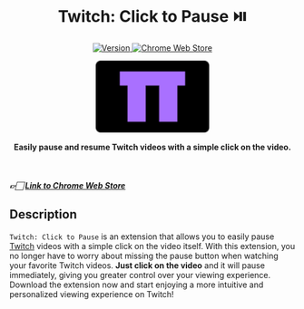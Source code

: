 <h1 align="center">Twitch: Click to Pause ⏯️</h1>

<p align="center">
  <a href="#">
    <img src="https://img.shields.io/badge/version-v1.0.0-5d8d37?style=flat-square" alt="Version" />
  </a>
  <a href="https://chrome.google.com/webstore/detail/twitch-click-to-pause/adobjpkknimepogllngddjikogghgdhl">
    <img src="https://img.shields.io/badge/chrome_web_store-link-orange?style=flat-square" alt="Chrome Web Store" />
  </a>
</p>

<p align="center">
  <a href="https://chrome.google.com/webstore/detail/twitch-click-to-pause/adobjpkknimepogllngddjikogghgdhl">
    <img src="./assets/img/logo.png" width="200" alt="Twitch: Click to Pause" />
  </a>
</p>


<p align="center">
  <b>Easily pause and resume Twitch videos with a simple click on the video.</b>
</p>

<br />

##### 👉🏻 [Link to Chrome Web Store](https://chrome.google.com/webstore/detail/twitch-click-to-pause/adobjpkknimepogllngddjikogghgdhl)

## Description

`Twitch: Click to Pause` is an extension that allows you to easily pause [Twitch](https://www.twitch.tv/) videos with a simple click on the video itself. With this extension, you no longer have to worry about missing the pause button when watching your favorite Twitch videos. **Just click on the video** and it will pause immediately, giving you greater control over your viewing experience. Download the extension now and start enjoying a more intuitive and personalized viewing experience on Twitch!
